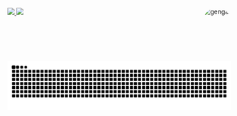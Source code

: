 <div align="center">
  <a href="https://github.com/marceloOrtega">
</div>
<div style="display: inline_block"><br>
<img height="150em" src="https://github-readme-stats.vercel.app/api?username=marcelortega&show_icons=true&theme=dark&include_all_commits=true&count_private=true"/>
<img height="150em" src="https://github-readme-stats.vercel.app/api/top-langs/?username=marceloOrtega&layout=compact&langs_count=7&theme=dark"/>
<img align="right" alt="gengar" height="120" style="border-radius:75px;" src="https://i.pinimg.com/originals/4f/d0/c0/4fd0c049c173c9beb5a0101a84deb6f9.gif">
  </div>
  <img align="center" alt="snake eating my contributions" src="https://raw.githubusercontent.com/vinimanzano/vinimanzano/output/github-contribution-grid-snake-dark.svg">

